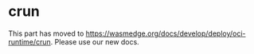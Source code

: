 # crun

This part has moved to <https://wasmedge.org/docs/develop/deploy/oci-runtime/crun>. Please use our new docs.
